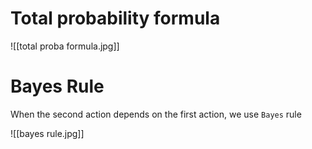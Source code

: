 # Total probability formula
![[total proba formula.jpg]]

# Bayes Rule
When the second action depends on the first action, we use `Bayes` rule

![[bayes rule.jpg]]